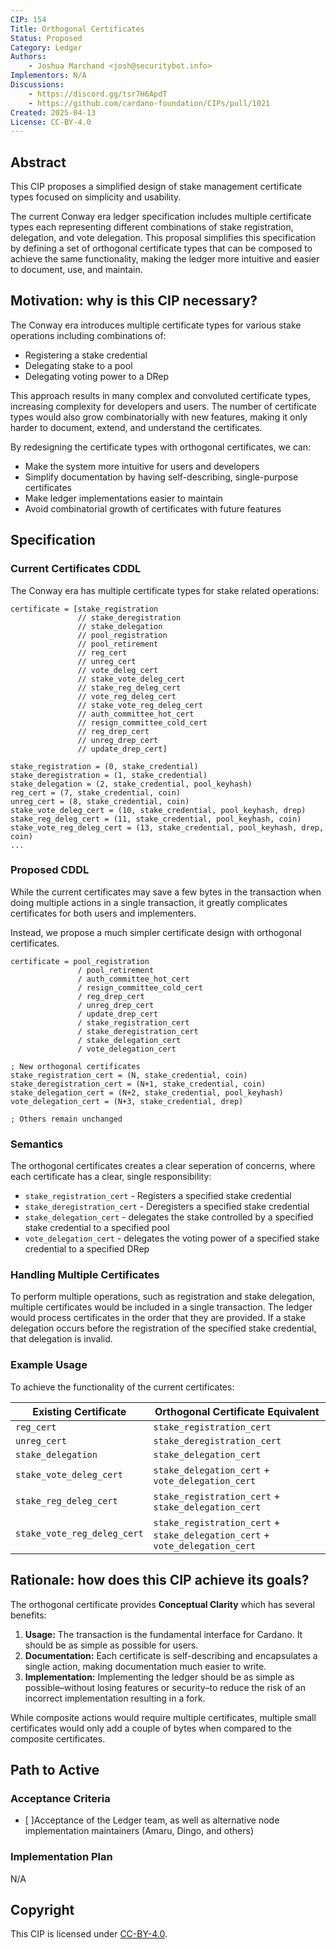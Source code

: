 ```yaml
---
CIP: 154
Title: Orthogonal Certificates
Status: Proposed
Category: Ledger
Authors:
    - Joshua Marchand <josh@securitybot.info>
Implementors: N/A
Discussions:
    - https://discord.gg/tsr7H6ApdT
    - https://github.com/cardano-foundation/CIPs/pull/1021
Created: 2025-04-13
License: CC-BY-4.0
---
```


## Abstract

This CIP proposes a simplified design of stake management certificate types focused on simplicity and usability.

The current Conway era ledger specification includes multiple certificate types each representing different combinations of stake registration, delegation, and vote delegation. This proposal simplifies this specification by defining a set of orthogonal certificate types that can be composed to achieve the same functionality, making the ledger more intuitive and easier to document, use, and maintain.

## Motivation: why is this CIP necessary?

The Conway era introduces multiple certificate types for various stake operations including combinations of:

- Registering a stake credential
- Delegating stake to a pool
- Delegating voting power to a DRep

This approach results in many complex and convoluted certificate types, increasing complexity for developers and users. The number of certificate types would also grow combinatorially with new features, making it only harder to document, extend, and understand the certificates.

By redesigning the certificate types with orthogonal certificates, we can:
 - Make the system more intuitive for users and developers
 - Simplify documentation by having self-describing, single-purpose certificates
 - Make ledger implementations easier to maintain
 - Avoid combinatorial growth of certificates with future features


## Specification

### Current Certificates CDDL
The Conway era has multiple certificate types for stake related operations:
```cddl
certificate = [stake_registration
               // stake_deregistration
               // stake_delegation
               // pool_registration
               // pool_retirement
               // reg_cert
               // unreg_cert
               // vote_deleg_cert
               // stake_vote_deleg_cert
               // stake_reg_deleg_cert
               // vote_reg_deleg_cert
               // stake_vote_reg_deleg_cert
               // auth_committee_hot_cert
               // resign_committee_cold_cert
               // reg_drep_cert
               // unreg_drep_cert
               // update_drep_cert]

stake_registration = (0, stake_credential)
stake_deregistration = (1, stake_credential)
stake_delegation = (2, stake_credential, pool_keyhash)
reg_cert = (7, stake_credential, coin)
unreg_cert = (8, stake_credential, coin)
stake_vote_deleg_cert = (10, stake_credential, pool_keyhash, drep)
stake_reg_deleg_cert = (11, stake_credential, pool_keyhash, coin)
stake_vote_reg_deleg_cert = (13, stake_credential, pool_keyhash, drep, coin)
...
```

### Proposed CDDL
While the current certificates may save a few bytes in the transaction when doing multiple actions in a single transaction, it greatly complicates certificates for both users and implementers.

Instead, we propose a much simpler certificate design with orthogonal certificates.
```cddl
certificate = pool_registration
               / pool_retirement
               / auth_committee_hot_cert
               / resign_committee_cold_cert
               / reg_drep_cert
               / unreg_drep_cert
               / update_drep_cert
               / stake_registration_cert
               / stake_deregistration_cert
               / stake_delegation_cert
               / vote_delegation_cert

; New orthogonal certificates
stake_registration_cert = (N, stake_credential, coin)
stake_deregistration_cert = (N+1, stake_credential, coin)
stake_delegation_cert = (N+2, stake_credential, pool_keyhash)
vote_delegation_cert = (N+3, stake_credential, drep)

; Others remain unchanged
```

### Semantics
The orthogonal certificates creates a clear seperation of concerns, where each certificate has a clear, single responsibility:

- `stake_registration_cert` - Registers a specified stake credential
- `stake_deregistration_cert` - Deregisters a specified stake credential
- `stake_delegation_cert` - delegates the stake controlled by a specified stake credential to a specified pool
- `vote_delegation_cert` - delegates the voting power of a specified stake credential to a specified DRep

### Handling Multiple Certificates
To perform multiple operations, such as registration and stake delegation, multiple certificates would be included in a single transaction. The ledger would process certificates in the order that they are provided. If a stake delegation occurs before the registration of the specified stake credential, that delegation is invalid.


### Example Usage
To achieve the functionality of the current certificates:


| Existing Certificate | Orthogonal Certificate Equivalent |
| -------- | -------- |
| `reg_cert`              | `stake_registration_cert`       |
| `unreg_cert`            | `stake_deregistration_cert`     |
| `stake_delegation`      | `stake_delegation_cert`         |
| `stake_vote_deleg_cert` | `stake_delegation_cert` +  `vote_delegation_cert`   |
| `stake_reg_deleg_cert`      | `stake_registration_cert` + `stake_delegation_cert`   |
| `stake_vote_reg_deleg_cert` | `stake_registration_cert` + `stake_delegation_cert` + `vote_delegation_cert`  |


## Rationale: how does this CIP achieve its goals?

The orthogonal certificate provides **Conceptual Clarity** which has several benefits:
1. **Usage:** The transaction is the fundamental interface for Cardano. It should be as simple as possible for users.
2. **Documentation:** Each certificate is self-describing and encapsulates a single action, making documentation much easier to write.
3. **Implementation:** Implementing the ledger should be as simple as possible–without losing features or security–to reduce the risk of an incorrect implementation resulting in a fork.

While composite actions would require multiple certificates, multiple small certificates would only add a couple of bytes when compared to the composite certificates.

## Path to Active

### Acceptance Criteria

- [ ]Acceptance of the Ledger team, as well as alternative node implementation maintainers (Amaru, Dingo, and others)

### Implementation Plan

N/A

## Copyright

This CIP is licensed under [CC-BY-4.0](https://creativecommons.org/licenses/by/4.0/legalcode).
